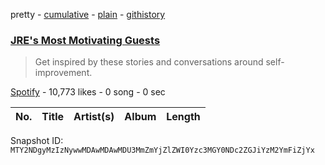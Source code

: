 pretty - [cumulative](/playlists/cumulative/37i9dQZF1DX6gAnC9ioCxB.md) - [plain](/playlists/plain/37i9dQZF1DX6gAnC9ioCxB) - [githistory](https://github.githistory.xyz/mackorone/spotify-playlist-archive/blob/main/playlists/plain/37i9dQZF1DX6gAnC9ioCxB)

### [JRE's Most Motivating Guests](https://open.spotify.com/playlist/37i9dQZF1DX6gAnC9ioCxB)

> Get inspired by these stories and conversations around self\-improvement.

[Spotify](https://open.spotify.com/user/spotify) - 10,773 likes - 0 song - 0 sec

| No. | Title | Artist(s) | Album | Length |
|---|---|---|---|---|

Snapshot ID: `MTY2NDgyMzIzNywwMDAwMDAwMDU3MmZmYjZlZWI0Yzc3MGY0NDc2ZGJiYzM2YmFiZjYx`
